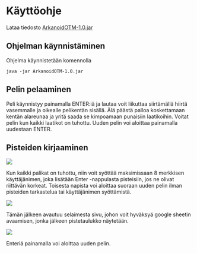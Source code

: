 # Käyttöohje

Lataa tiedosto [ArkanoidOTM-1.0.jar](https://github.com/wood101/otm-harjoitustyo/releases/download/final/ArkanoidOTM-1.0.jar)

## Ohjelman käynnistäminen

Ohjelma käynnistetään komennolla 

```
java -jar ArkanoidOTM-1.0.jar
```

## Pelin pelaaminen

Peli käynnistyy painamalla ENTER:iä ja lautaa voit liikuttaa siirtämällä hiirtä vasemmalle ja oikealle pelikentän sisällä.
Älä päästä palloa koskettamaan kentän alareunaa ja yritä saada se kimpoamaan punaisiin laatikoihin. Voitat pelin kun kaikki laatikot on tuhottu.
Uuden pelin voi aloittaa painamalla uudestaan ENTER.

## Pisteiden kirjaaminen

<img src="https://raw.githubusercontent.com/wood101/otm-harjoitustyo/master/dokumentaatio/kuvat/input.png">

Kun kaikki palikat on tuhottu, niin voit syöttää maksimissaan 8 merkkisen käyttäjänimen, joka lisätään Enter -nappulasta pisteisiin, jos ne olivat riittävän korkeat. Toisesta napista voi aloittaa suoraan uuden pelin ilman pisteiden tarkastelua tai käyttäjänimen syöttämistä. 

<img src="https://raw.githubusercontent.com/wood101/otm-harjoitustyo/master/dokumentaatio/kuvat/allow.png">

Tämän jälkeen avautuu selaimesta sivu, johon voit hyväksyä google sheetin avaamisen, jonka jälkeen pistetaulukko näytetään.

<img src="https://raw.githubusercontent.com/wood101/otm-harjoitustyo/master/dokumentaatio/kuvat/highscore.png">

Enteriä painamalla voi aloittaa uuden pelin.
